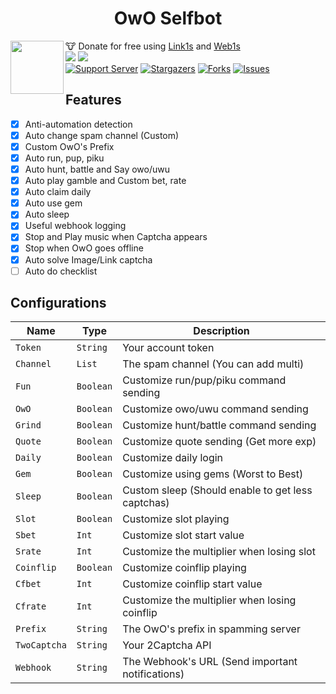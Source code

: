 <h1 align="center">OwO Selfbot</h1>
<img src="https://images-ext-2.discordapp.net/external/IqQdeanAqVy6kN1IPvs0CNXgHQU3vz5379bixm4oeG8/%3Fsize%3D4096/https/cdn.discordapp.com/avatars/408785106942164992/6604e05f480223c8413e1bc2c8ce1716.png?format=webp&quality=lossless&width=390&height=390" lt="OwO's Avatar" align="left" height="85">

🐮 Donate for free using [Link1s](https://link1s.com/RealPhandat) and [Web1s](http://web1s.link/realPhandat)<br>
<a href="https://github.com/realphandat/OwO"><img src="https://img.shields.io/github/last-commit/realphandat/OwO" /></a>
<a href="https://github.com/realphandat/OwO"><img src="https://hits.sh/github.com/realphandat/OwO.svg?view=today-total&label=Repo%20Today/Total%20Views&color=770ca1&labelColor=007ec6"/></a><br>
[![Support Server](https://img.shields.io/badge/Support_Server-000?style=for-the-badge&logo=&color=informational)](https://discord.gg/DKbZu76QSD)
[![Stargazers](https://img.shields.io/github/stars/realphandat/OwO?style=for-the-badge&logo=&color=blue)](https://github.com/realphandat/OwO/stargazers)
[![Forks](https://img.shields.io/github/forks/realphandat/OwO?style=for-the-badge&logo=&color=blue)](https://github.com/realphandat/OwO/network/members)
[![Issues](https://img.shields.io/github/issues/realphandat/OwO?style=for-the-badge&logo=&color=informational)](https://github.com/realphandat/OwO/issues)


<h2 align="left">Features</h2>

* [x] Anti-automation detection </br>
* [x] Auto change spam channel (Custom) </br>
* [x] Custom OwO's Prefix </br>
* [x] Auto run, pup, piku </br>
* [x] Auto hunt, battle and Say owo/uwu </br>
* [x] Auto play gamble and Custom bet, rate </br>
* [x] Auto claim daily </br>
* [x] Auto use gem </br>
* [x] Auto sleep </br>
* [x] Useful webhook logging </br>
* [x] Stop and Play music when Captcha appears </br>
* [x] Stop when OwO goes offline </br>
* [x] Auto solve Image/Link captcha </br>
* [ ] Auto do checklist </br>

<h2 align="left">Configurations</h2>

| Name  | Type | Description |
| ------------- | ------------- | ------------- |
| ```Token```  | ```String``` | Your account token |
| ```Channel```  | ```List``` | The spam channel (You can add multi) |
| ```Fun```  | ```Boolean``` | Customize run/pup/piku command sending |
| ```OwO```  | ```Boolean``` | Customize owo/uwu command sending |
| ```Grind```  | ```Boolean``` | Customize hunt/battle command sending |
| ```Quote```  | ```Boolean``` | Customize quote sending (Get more exp) |
| ```Daily```  | ```Boolean``` | Customize daily login |
| ```Gem```  | ```Boolean``` | Customize using gems (Worst to Best) |
| ```Sleep```  | ```Boolean``` | Custom sleep (Should enable to get less captchas) |
| ```Slot```  | ```Boolean``` | Customize slot playing |
| ```Sbet```  | ```Int``` | Customize slot start value |
| ```Srate```  | ```Int``` | Customize the multiplier when losing slot |
| ```Coinflip```  | ```Boolean``` | Customize coinflip playing |
| ```Cfbet```  | ```Int``` | Customize coinflip start value |
| ```Cfrate```  | ```Int``` | Customize the multiplier when losing coinflip |
| ```Prefix```  | ```String``` | The OwO's prefix in spamming server |
| ```TwoCaptcha```  | ```String``` | Your 2Captcha API |
| ```Webhook```  | ```String``` | The Webhook's URL (Send important notifications) |
